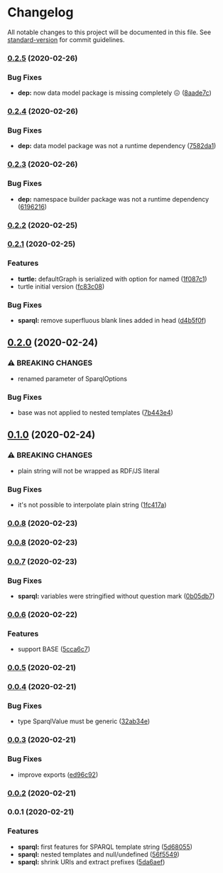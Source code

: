 # Changelog

All notable changes to this project will be documented in this file. See [standard-version](https://github.com/conventional-changelog/standard-version) for commit guidelines.

### [0.2.5](https://github.com/tpluscode/rdf-string/compare/v0.2.4...v0.2.5) (2020-02-26)


### Bug Fixes

* **dep:** now data model package is missing completely 😖 ([8aade7c](https://github.com/tpluscode/rdf-string/commit/8aade7cf944a8d5c443c750c2c9830a590ed6eb2))

### [0.2.4](https://github.com/tpluscode/rdf-string/compare/v0.2.3...v0.2.4) (2020-02-26)


### Bug Fixes

* **dep:** data model package was not a runtime dependency ([7582da1](https://github.com/tpluscode/rdf-string/commit/7582da16bda1fd7e687288e439ca38b15185a013))

### [0.2.3](https://github.com/tpluscode/rdf-string/compare/v0.2.2...v0.2.3) (2020-02-26)


### Bug Fixes

* **dep:** namespace builder package was not a runtime dependency ([6196216](https://github.com/tpluscode/rdf-string/commit/61962165f112957c3cd2d1aa981c4aca299c257c))

### [0.2.2](https://github.com/zazuko/rdf-string/compare/v0.2.1...v0.2.2) (2020-02-25)

### [0.2.1](https://github.com/zazuko/rdf-string/compare/v0.2.0...v0.2.1) (2020-02-25)


### Features

* **turtle:** defaultGraph is serialized with option for named ([1f087c1](https://github.com/zazuko/rdf-string/commit/1f087c14bce87741fae4d10f2ae4cda6aa43b868))
* turtle initial version ([fc83c08](https://github.com/zazuko/rdf-string/commit/fc83c08086b8c7f3ff6a9f43363915982f18bb74))


### Bug Fixes

* **sparql:** remove superfluous blank lines added in head ([d4b5f0f](https://github.com/zazuko/rdf-string/commit/d4b5f0f99cfd24111822b1b3817cf05395c6d7bd))

## [0.2.0](https://github.com/zazuko/rdf-string/compare/v0.1.0...v0.2.0) (2020-02-24)


### ⚠ BREAKING CHANGES

* renamed parameter of SparqlOptions

### Bug Fixes

* base was not applied to nested templates ([7b443e4](https://github.com/zazuko/rdf-string/commit/7b443e48a1cbdd1ab1f03105486fe6e4156409ee))

## [0.1.0](https://github.com/zazuko/rdf-string/compare/v0.0.8...v0.1.0) (2020-02-24)


### ⚠ BREAKING CHANGES

* plain string will not be wrapped as RDF/JS literal

### Bug Fixes

* it's not possible to interpolate plain string ([1fc417a](https://github.com/zazuko/rdf-string/commit/1fc417a11e4340a3e41c53bbff3bb0500902e7bb))

### [0.0.8](https://github.com/zazuko/rdf-string/compare/v0.0.7...v0.0.8) (2020-02-23)

### [0.0.8](https://github.com/zazuko/rdf-string/compare/v0.0.7...v0.0.8) (2020-02-23)

### [0.0.7](https://github.com/zazuko/rdf-string/compare/v0.0.6...v0.0.7) (2020-02-23)


### Bug Fixes

* **sparql:** variables were stringified without question mark ([0b05db7](https://github.com/zazuko/rdf-string/commit/0b05db7b3fcef2912e122cd087034deed6a0560e))

### [0.0.6](https://github.com/zazuko/rdf-string/compare/v0.0.5...v0.0.6) (2020-02-22)


### Features

* support BASE ([5cca6c7](https://github.com/zazuko/rdf-string/commit/5cca6c7d8474095dd500288c25b8d985d5d19b4e))

### [0.0.5](https://github.com/zazuko/rdf-string/compare/v0.0.4...v0.0.5) (2020-02-21)

### [0.0.4](https://github.com/zazuko/rdf-string/compare/v0.0.3...v0.0.4) (2020-02-21)


### Bug Fixes

* type SparqlValue must be generic ([32ab34e](https://github.com/zazuko/rdf-string/commit/32ab34e21d444876ffa76be1071b25a9bb55164d))

### [0.0.3](https://github.com/zazuko/rdf-string/compare/v0.0.2...v0.0.3) (2020-02-21)


### Bug Fixes

* improve exports ([ed96c92](https://github.com/zazuko/rdf-string/commit/ed96c92b0c84cd3b185b3f5e2f1fc146c626e774))

### [0.0.2](https://github.com/zazuko/rdf-string/compare/v0.0.1...v0.0.2) (2020-02-21)

### 0.0.1 (2020-02-21)


### Features

* **sparql:** first features for SPARQL template string ([5d68055](https://github.com/zazuko/rdf-string/commit/5d68055650ea5d753cd893dc94c0692b5e105528))
* **sparql:** nested templates and null/undefined ([56f5549](https://github.com/zazuko/rdf-string/commit/56f5549265cf4059e74f6d76df550d22b1e456c4))
* **sparql:** shrink URIs and extract prefixes ([5da6aef](https://github.com/zazuko/rdf-string/commit/5da6aefbe5ba637bf3fdfab9296b788bb41ef21d))
